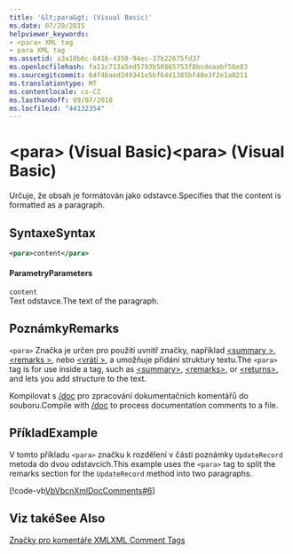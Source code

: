 ```yaml
---
title: '&lt;para&gt; (Visual Basic)'
ms.date: 07/20/2015
helpviewer_keywords:
- <para> XML tag
- para XML tag
ms.assetid: a3a18b6c-6416-4358-94ec-37b22675fd37
ms.openlocfilehash: fa11c713a5ed5793b50865753f8bcdeaabf56e83
ms.sourcegitcommit: 64f4baed249341e5bf64d1385bf48e3f2e1a0211
ms.translationtype: MT
ms.contentlocale: cs-CZ
ms.lasthandoff: 09/07/2018
ms.locfileid: "44132354"
---
```

# <a name="ltparagt-visual-basic"></a><span data-ttu-id="19c3e-102">&lt;para&gt; (Visual Basic)</span><span class="sxs-lookup"><span data-stu-id="19c3e-102">&lt;para&gt; (Visual Basic)</span></span>
<span data-ttu-id="19c3e-103">Určuje, že obsah je formátován jako odstavce.</span><span class="sxs-lookup"><span data-stu-id="19c3e-103">Specifies that the content is formatted as a paragraph.</span></span>  
  
## <a name="syntax"></a><span data-ttu-id="19c3e-104">Syntaxe</span><span class="sxs-lookup"><span data-stu-id="19c3e-104">Syntax</span></span>  
  
```xml  
<para>content</para>  
```  
  
#### <a name="parameters"></a><span data-ttu-id="19c3e-105">Parametry</span><span class="sxs-lookup"><span data-stu-id="19c3e-105">Parameters</span></span>  
 `content`  
 <span data-ttu-id="19c3e-106">Text odstavce.</span><span class="sxs-lookup"><span data-stu-id="19c3e-106">The text of the paragraph.</span></span>  
  
## <a name="remarks"></a><span data-ttu-id="19c3e-107">Poznámky</span><span class="sxs-lookup"><span data-stu-id="19c3e-107">Remarks</span></span>  
 <span data-ttu-id="19c3e-108">`<para>` Značka je určen pro použití uvnitř značky, například [ \<summary >](../../../visual-basic/language-reference/xmldoc/summary.md), [ \<remarks >](../../../visual-basic/language-reference/xmldoc/remarks.md), nebo [ \<vrátí >](../../../visual-basic/language-reference/xmldoc/returns.md), a umožňuje přidání struktury textu.</span><span class="sxs-lookup"><span data-stu-id="19c3e-108">The `<para>` tag is for use inside a tag, such as [\<summary>](../../../visual-basic/language-reference/xmldoc/summary.md), [\<remarks>](../../../visual-basic/language-reference/xmldoc/remarks.md), or [\<returns>](../../../visual-basic/language-reference/xmldoc/returns.md), and lets you add structure to the text.</span></span>  
  
 <span data-ttu-id="19c3e-109">Kompilovat s [/doc](../../../visual-basic/reference/command-line-compiler/doc.md) pro zpracování dokumentačních komentářů do souboru.</span><span class="sxs-lookup"><span data-stu-id="19c3e-109">Compile with [/doc](../../../visual-basic/reference/command-line-compiler/doc.md) to process documentation comments to a file.</span></span>  
  
## <a name="example"></a><span data-ttu-id="19c3e-110">Příklad</span><span class="sxs-lookup"><span data-stu-id="19c3e-110">Example</span></span>  
 <span data-ttu-id="19c3e-111">V tomto příkladu `<para>` značku k rozdělení v části poznámky `UpdateRecord` metoda do dvou odstavcích.</span><span class="sxs-lookup"><span data-stu-id="19c3e-111">This example uses the `<para>` tag to split the remarks section for the `UpdateRecord` method into two paragraphs.</span></span>  
  
 [!code-vb[VbVbcnXmlDocComments#6](../../../visual-basic/language-reference/xmldoc/codesnippet/VisualBasic/para_1.vb)]  
  
## <a name="see-also"></a><span data-ttu-id="19c3e-112">Viz také</span><span class="sxs-lookup"><span data-stu-id="19c3e-112">See Also</span></span>  
 [<span data-ttu-id="19c3e-113">Značky pro komentáře XML</span><span class="sxs-lookup"><span data-stu-id="19c3e-113">XML Comment Tags</span></span>](../../../visual-basic/language-reference/xmldoc/index.md)
